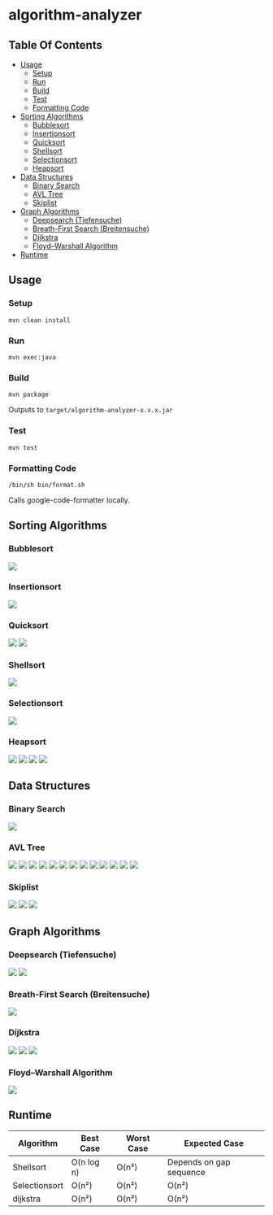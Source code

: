 # algorithm-analyzer

## Table Of Contents

-   [Usage](#usage)
    -   [Setup](#setup)
    -   [Run](#run)
    -   [Build](#build)
    -   [Test](#test)
    -   [Formatting Code](#formatting-code)
-   [Sorting Algorithms](sorting)
    -   [Bubblesort](#bubblesort)
    -   [Insertionsort](#insertionsort)
    -   [Quicksort](#quicksort)
    -   [Shellsort](#shellsort)
    -   [Selectionsort](#selectionsort)
    -   [Heapsort](#heapsort)
-   [Data Structures](#data-structures)
    -   [Binary Search](#binary-search)
    -   [AVL Tree](#avl-tree)
    -   [Skiplist](#skiplist)
-   [Graph Algorithms](graphs)
    -   [Deepsearch (Tiefensuche)](#deepsearch)
    -   [Breath-First Search (Breitensuche)](#breath-first-search)
    -   [Dijkstra](#dijkstra)
    -   [Floyd–Warshall Algorithm](#floyd-warhsall)
-   [Runtime](#runtime)

<a name="usage"></a>

## Usage

<a name="setup"></a>

### Setup

`mvn clean install`

<a name="run"></a>

### Run

`mvn exec:java`

<a name="build"></a>

### Build

`mvn package`

Outputs to `target/algorithm-analyzer-x.x.x.jar`

<a name="test"></a>

### Test

`mvn test`

<a name="formatting-code"></a>

### Formatting Code

`/bin/sh bin/format.sh`

Calls google-code-formatter locally.

<a name="sorting"></a>

## Sorting Algorithms

<a name="bubblesort"></a>

### Bubblesort

![](./images/bubblesort.png)

<a name="insertionsort"></a>

### Insertionsort

![](./images/insertionsort.png)

<a name="quicksort"></a>

### Quicksort

![](./images/quicksort.png)
![](./images/quicksort_partitioning.png)

<a name="shellsort"></a>

### Shellsort

![](./images/shellsort.png)

<a name="selectionsort"></a>

### Selectionsort

![](./images/selectionsort.png)

<a name="heapsort"></a>

### Heapsort

![](./images/heapsort.png)
![](./images/heapsort_build.png)
![](./images/heapsort_sink.png)
![](./images/heapsort_bottom_up_sink.png)

<a name="data-structures"></a>

## Data Structures

<a name="binary-search"></a>

### Binary Search

![](./images/binary-search.png)

<a name="avl"></a>

### AVL Tree

![](./images/avl_rotate.png)
![](./images/avl_insert.png)
![](./images/avl_insert_recursive.png)
![](./images/avl_rotate_right.png)
![](./images/avl_rotate_left.png)
![](./images/avl_balance.png)
![](./images/avl_check_right.png)
![](./images/avl_check_left.png)
![](./images/avl_delete_1.png)
![](./images/avl_delete_2.png)
![](./images/avl_successor.png)
![](./images/avl_successor_recursive.png)
![](./images/avl_sort.png)

<a name="skiplist"></a>

### Skiplist

![](./images/skiplist-insert.png)
![](./images/skiplist-previous.png)
![](./images/skiplist-search.png)

<a name="graphs"></a>

## Graph Algorithms

<a name="deepsearch"></a>

### Deepsearch (Tiefensuche)

![](./images/deepsearch.png)
![](./images/deepsearch_expand.png)

<a name="breath-first-search"></a>

### Breath-First Search (Breitensuche)

![](./images/breath-first_search.png)

<a name="dijkstra">

### Dijkstra

![](./images/dijkstra.png)
![](./images/dijkstra_vertice_exists.png)
![](./images/dijkstra_next.png)

<a name="floyd-warshall">

### Floyd–Warshall Algorithm

![](./images/floyd-warshall.png)

<a name="runtime"></a>

## Runtime

| Algorithm     | Best Case  | Worst Case | Expected Case           |
| ------------- | ---------- | ---------- | ----------------------- |
| Shellsort     | O(n log n) | O(n²)      | Depends on gap sequence |
| Selectionsort | O(n²)      | O(n²)      | O(n²)                   |
| dijkstra      | O(n²)      | O(n²)      | O(n²)                   |
